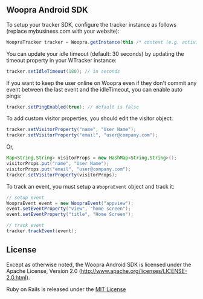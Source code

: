 ## Woopra Android SDK

To setup your tracker SDK, configure the tracker instance as follows (replace mybusiness.com with your website):

``` java
WoopraTracker tracker = Woopra.getInstance(this /* context (e.g. activity) */).getTracker("mybusiness.com");
```

You can update your idle timeout (default: 30 seconds) by updating the timeout property in your WTracker instance:

``` java
tracker.setIdleTimeout(180); // in seconds
```

If you want to keep the user online on Woopra even if they don't commit any event between the last event and the idleTimeout, you can enable auto pings:

``` java
tracker.setPingEnabled(true); // default is false
```

To add custom visitor properties, you should edit the visitor object:

``` java
tracker.setVisitorProperty("name", "User Name");
tracker.setVisitorProperty("email", "user@company.com");
```

Or,

``` java
Map<String,String> visitorProps = new HashMap<String,String>();
visitorProps.put("name", "User Name");
visitorProps.put("email", "user@company.com");
tracker.setVisitorProperty(visitorProps);
```

To track an event, you must setup a `WoopraEvent` object and track it:

``` java
// setup event
WoopraEvent event = new WoopraEvent("appview");
event.setEventProperty("view", "home screen");
event.setEventProperty("title", "Home Screen");

// track event
tracker.trackEvent(event);
```

## License

Except as otherwise noted, the Woopra Android SDK is licensed under the Apache License, Version 2.0 (http://www.apache.org/licenses/LICENSE-2.0.html).

Ruby on Rails is released under the [MIT License](http://www.opensource.org/licenses/MIT)

